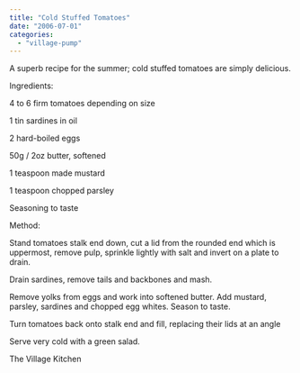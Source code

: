```yaml
---
title: "Cold Stuffed Tomatoes"
date: "2006-07-01"
categories: 
  - "village-pump"
---
```


A superb recipe for the summer; cold stuffed tomatoes are simply delicious.

Ingredients:

4 to 6 firm tomatoes depending on size

1 tin sardines in oil

2 hard-boiled eggs

50g / 2oz butter, softened

1 teaspoon made mustard

1 teaspoon chopped parsley

Seasoning to taste

Method:

Stand tomatoes stalk end down, cut a lid from the rounded end which is uppermost, remove pulp, sprinkle lightly with salt and invert on a plate to drain.

Drain sardines, remove tails and backbones and mash.

Remove yolks from eggs and work into softened butter. Add mustard, parsley, sardines and chopped egg whites. Season to taste.

Turn tomatoes back onto stalk end and fill, replacing their lids at an angle

Serve very cold with a green salad.

The Village Kitchen

